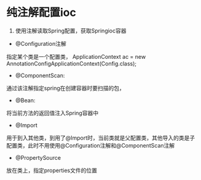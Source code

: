 # 纯注解配置ioc
1. 使用注解读取Spring配置，获取Springioc容器

- @Configuration注解

指定某个类是一个配置类，
ApplicationContext ac = new AnnotationConfigApplicationContext(Config.class);

- @ComponentScan:

通过该注解指定spring在创建容器时要扫描的包，
    
- @Bean:

 将当前方法的返回值注入Spring容器中
   
- @Import

 用于到入其他类，到用了@Import时，当前类就是父配置类，其他导入的类是子配置类，此时不用使用@Configuration注解和@ComponentScan注解
 
- @PropertySource

放在类上，指定properties文件的位置  

   

